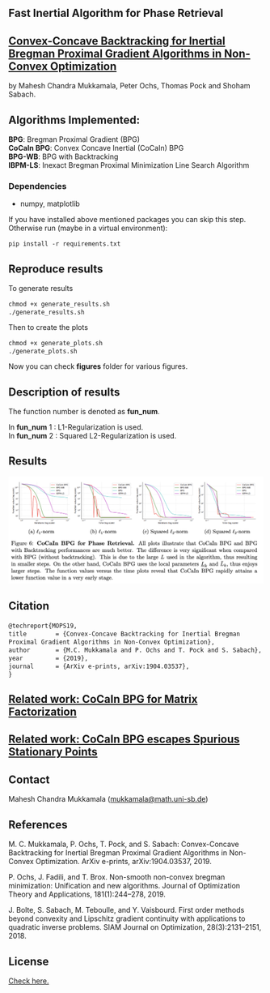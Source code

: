 ##  Fast Inertial Algorithm for Phase Retrieval

## [Convex-Concave Backtracking for Inertial Bregman Proximal Gradient Algorithms in Non-Convex Optimization](https://arxiv.org/abs/1904.03537) 
by Mahesh Chandra Mukkamala, Peter Ochs, Thomas Pock and Shoham Sabach.


## Algorithms Implemented:

**BPG**: Bregman Proximal Gradient (BPG)   
**CoCaIn BPG**: Convex Concave Inertial (CoCaIn) BPG  
**BPG-WB**: BPG with Backtracking  
**IBPM-LS**: Inexact Bregman Proximal Minimization Line Search Algorithm

### Dependencies
- numpy, matplotlib

If you have installed above mentioned packages you can skip this step. Otherwise run  (maybe in a virtual environment):

    pip install -r requirements.txt

## Reproduce results

To generate results 

    chmod +x generate_results.sh
    ./generate_results.sh

Then to create the plots
    
    chmod +x generate_plots.sh
    ./generate_plots.sh

Now you can check **figures** folder for various figures. 

## Description of results

The function number is denoted as **fun_num**. 

In **fun_num**  1 : L1-Regularization is used.  
In **fun_num**  2 : Squared L2-Regularization is used.  


## Results

![results](results.png)

## Citation

    @techreport{MOPS19,
    title        = {Convex-Concave Backtracking for Inertial Bregman Proximal Gradient Algorithms in Non-Convex Optimization},
    author       = {M.C. Mukkamala and P. Ochs and T. Pock and S. Sabach},
    year         = {2019},
    journal      = {ArXiv e-prints, arXiv:1904.03537},
    }

## [Related work: CoCaIn BPG for Matrix Factorization](https://github.com/mmahesh/cocain-bpg-matrix-factorization)
## [Related work: CoCaIn BPG escapes Spurious Stationary Points](https://github.com/mmahesh/cocain-bpg-escapes-spurious-stationary-points)


## Contact 
Mahesh Chandra Mukkamala (mukkamala@math.uni-sb.de)

## References

M. C. Mukkamala, P. Ochs, T. Pock, and S. Sabach: Convex-Concave Backtracking for Inertial Bregman Proximal Gradient Algorithms in Non-Convex Optimization. ArXiv e-prints, arXiv:1904.03537, 2019.

P. Ochs, J. Fadili, and T. Brox. Non-smooth non-convex bregman minimization: Unification and new algorithms. Journal of Optimization Theory and Applications, 181(1):244–278, 2019.

J. Bolte, S. Sabach, M. Teboulle, and Y. Vaisbourd. First order methods beyond convexity and Lipschitz gradient continuity with applications to quadratic inverse problems. SIAM Journal on Optimization, 28(3):2131–2151, 2018.


## License

[Check here.](LICENSE)





